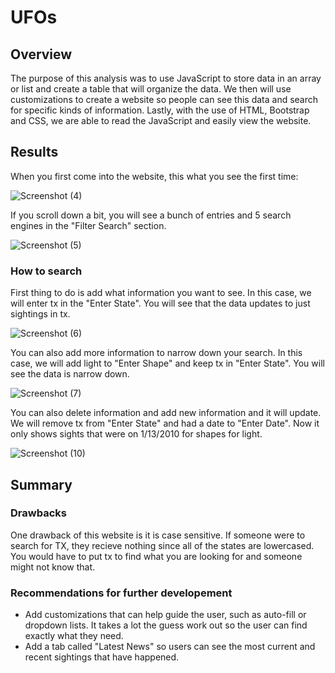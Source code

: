 # UFOs
## Overview
The purpose of this analysis was to use JavaScript to store data in an array or list and create a table that will organize the data. We then will use customizations to create a website so people can see this data and search for specific kinds of information. Lastly, with the use of HTML, Bootstrap and CSS, we are able to read the JavaScript and easily view the website.
## Results
When you first come into the website, this what you see the first time:

![Screenshot (4)](https://user-images.githubusercontent.com/92561938/156453411-e2a7115e-9502-41f1-a44f-2d96c8d7a45d.png)

If you scroll down a bit, you will see a bunch of entries and 5 search engines in the "Filter Search" section.

![Screenshot (5)](https://user-images.githubusercontent.com/92561938/156453664-3eba6faf-a3ad-4c38-b49e-aa3fb2f64db1.png)

### How to search
First thing to do is add what information you want to see. In this case, we will enter tx in the "Enter State". You will see that the data updates to just sightings in tx.

![Screenshot (6)](https://user-images.githubusercontent.com/92561938/156454041-1a531a78-86b0-47fd-b598-30e0c5a9f8b0.png)

You can also add more information to narrow down your search. In this case, we will add light to "Enter Shape" and keep tx in "Enter State". You will see the data is narrow down. 

![Screenshot (7)](https://user-images.githubusercontent.com/92561938/156454564-30187680-8f44-4eb7-aa65-f1a2579837c8.png)

You can also delete information and add new information and it will update. We will remove tx from "Enter State" and had a date to "Enter Date". Now it only shows sights that were on 1/13/2010 for shapes for light.

![Screenshot (10)](https://user-images.githubusercontent.com/92561938/156454874-4d0dd6d4-6f5e-43fb-bf74-28c88a1f9131.png)

## Summary
### Drawbacks
One drawback of this website is it is case sensitive. If someone were to search for TX, they recieve nothing since all of the states are lowercased. You would have to put tx to find what you are looking for and someone might not know that.
### Recommendations for further developement
- Add customizations that can help guide the user, such as auto-fill or dropdown lists. It takes a lot the guess work out so the user can find exactly what they need.
- Add a tab called "Latest News" so users can see the most current and recent sightings that have happened.
